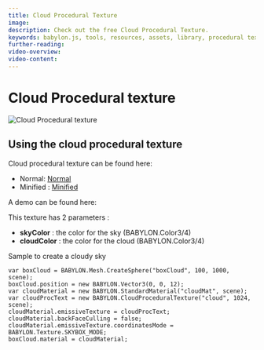 ```yaml
---
title: Cloud Procedural Texture
image: 
description: Check out the free Cloud Procedural Texture.
keywords: babylon.js, tools, resources, assets, library, procedural texture, cloud
further-reading:
video-overview:
video-content:
---
```


# Cloud Procedural texture

![Cloud Procedural texture](/img/extensions/proceduraltextures/cloudpt.png)

## Using the cloud procedural texture

Cloud procedural texture can be found here: 
- Normal: [Normal](https://cdn.babylonjs.com/proceduralTexturesLibrary/babylon.cloudProceduralTexture.js)
- Minified : [Minified](https://cdn.babylonjs.com/proceduralTexturesLibrary/babylon.cloudProceduralTexture.min.js)

A demo can be found here:  <Playground id="#NQDNM#0" title="Cloud Procedural Texture Demo" description="Cloud Procedural Texture Demo"/>

This texture has 2 parameters :
- **skyColor** : the color for the sky (BABYLON.Color3/4)
- **cloudColor** : the color for the cloud (BABYLON.Color3/4)

Sample to create a cloudy sky

```
var boxCloud = BABYLON.Mesh.CreateSphere("boxCloud", 100, 1000, scene);
boxCloud.position = new BABYLON.Vector3(0, 0, 12);
var cloudMaterial = new BABYLON.StandardMaterial("cloudMat", scene);
var cloudProcText = new BABYLON.CloudProceduralTexture("cloud", 1024, scene);
cloudMaterial.emissiveTexture = cloudProcText;
cloudMaterial.backFaceCulling = false;
cloudMaterial.emissiveTexture.coordinatesMode = BABYLON.Texture.SKYBOX_MODE;
boxCloud.material = cloudMaterial;